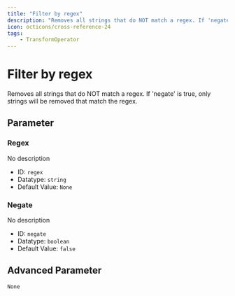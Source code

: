 ```yaml
---
title: "Filter by regex"
description: "Removes all strings that do NOT match a regex. If 'negate' is true, only strings will be removed that match the regex."
icon: octicons/cross-reference-24
tags: 
    - TransformOperator
---
```

# Filter by regex
<!-- This file was generated - DO NOT CHANGE IT MANUALLY -->



Removes all strings that do NOT match a regex. If 'negate' is true, only strings will be removed that match the regex.


## Parameter

### Regex

No description

- ID: `regex`
- Datatype: `string`
- Default Value: `None`



### Negate

No description

- ID: `negate`
- Datatype: `boolean`
- Default Value: `false`





## Advanced Parameter

`None`